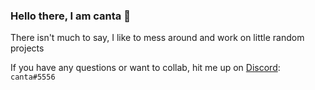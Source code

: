 ### Hello there, I am canta 🧀

There isn't much to say, I like to mess around and work on little random projects

If you have any questions or want to collab, hit me up on [Discord](https://discord.com): `canta#5556`
